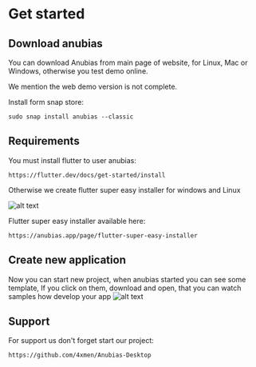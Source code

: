 # Get started

## Download anubias

You can download Anubias from main page of website, for Linux, Mac or Windows, otherwise you test demo online.

We mention the web demo version is not complete.

Install form snap store:

```
sudo snap install anubias --classic
```

## Requirements 

You must install flutter to user anubias:
```
https://flutter.dev/docs/get-started/install
```

Otherwise we create flutter super easy installer for windows and Linux

![alt text](https://anubias.app/doc/assets/images/easyInsattller.png)


Flutter super easy installer available here:

```
https://anubias.app/page/flutter-super-easy-installer
```



##  Create new application

Now you can start new project, when anubias started you can see some template, 
If you click on them, download and open, that you can watch samples how develop your app 
![alt text](https://anubias.app/doc/assets/images/templates.png)

## Support 

For support us don't forget start our project:

```
https://github.com/4xmen/Anubias-Desktop
```